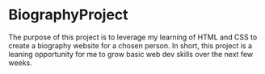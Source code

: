 # BiographyProject
The purpose of this project is to leverage my learning of HTML and CSS to create a biography website for a chosen person.  In short, this project is a leaning opportunity for me to grow basic web dev skills over the next few weeks. 
